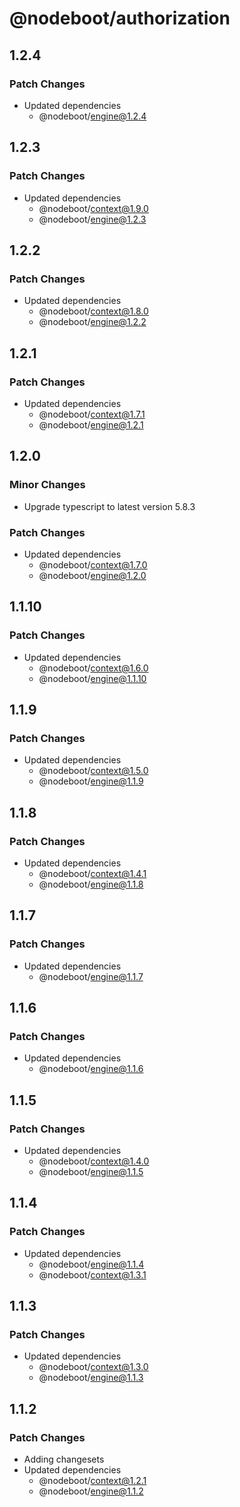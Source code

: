# @nodeboot/authorization

## 1.2.4

### Patch Changes

-   Updated dependencies
    -   @nodeboot/engine@1.2.4

## 1.2.3

### Patch Changes

-   Updated dependencies
    -   @nodeboot/context@1.9.0
    -   @nodeboot/engine@1.2.3

## 1.2.2

### Patch Changes

-   Updated dependencies
    -   @nodeboot/context@1.8.0
    -   @nodeboot/engine@1.2.2

## 1.2.1

### Patch Changes

-   Updated dependencies
    -   @nodeboot/context@1.7.1
    -   @nodeboot/engine@1.2.1

## 1.2.0

### Minor Changes

-   Upgrade typescript to latest version 5.8.3

### Patch Changes

-   Updated dependencies
    -   @nodeboot/context@1.7.0
    -   @nodeboot/engine@1.2.0

## 1.1.10

### Patch Changes

-   Updated dependencies
    -   @nodeboot/context@1.6.0
    -   @nodeboot/engine@1.1.10

## 1.1.9

### Patch Changes

-   Updated dependencies
    -   @nodeboot/context@1.5.0
    -   @nodeboot/engine@1.1.9

## 1.1.8

### Patch Changes

-   Updated dependencies
    -   @nodeboot/context@1.4.1
    -   @nodeboot/engine@1.1.8

## 1.1.7

### Patch Changes

-   Updated dependencies
    -   @nodeboot/engine@1.1.7

## 1.1.6

### Patch Changes

-   Updated dependencies
    -   @nodeboot/engine@1.1.6

## 1.1.5

### Patch Changes

-   Updated dependencies
    -   @nodeboot/context@1.4.0
    -   @nodeboot/engine@1.1.5

## 1.1.4

### Patch Changes

-   Updated dependencies
    -   @nodeboot/engine@1.1.4
    -   @nodeboot/context@1.3.1

## 1.1.3

### Patch Changes

-   Updated dependencies
    -   @nodeboot/context@1.3.0
    -   @nodeboot/engine@1.1.3

## 1.1.2

### Patch Changes

-   Adding changesets
-   Updated dependencies
    -   @nodeboot/context@1.2.1
    -   @nodeboot/engine@1.1.2
